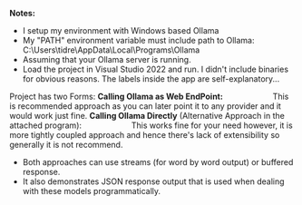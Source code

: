 **Notes:**
- I setup my environment with Windows based Ollama
- My "PATH" environment variable must include path to Ollama:
    C:\Users\tidre\AppData\Local\Programs\Ollama
- Assuming that your Ollama server is running.
- Load the project in Visual Studio 2022 and run. I didn't include binaries for obvious reasons. The labels inside the app are self-explanatory...

Project has two Forms:
**Calling Ollama as Web EndPoint:**
            This is recommended approach as you can later point it to any provider and it would work just fine.
**Calling Ollama Directly** (Alternative Approach in the attached program):
            This works fine for your need however, it is more tightly coupled approach and hence there's lack of extensibility so generally it is not recommend.

- Both approaches can use streams (for word by word output) or buffered response.
- It also demonstrates JSON response output that is used when dealing with these models programmatically.
